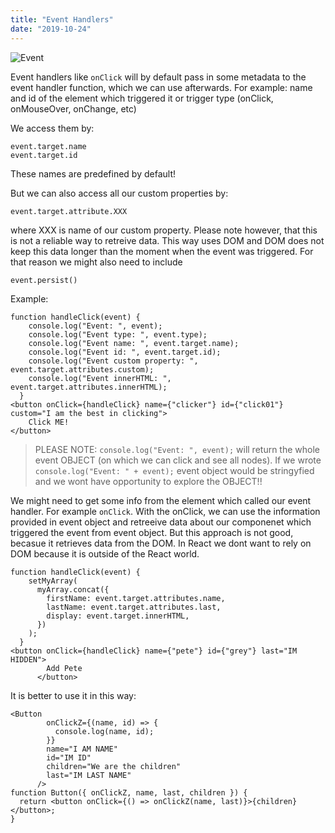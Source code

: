 ```yaml
---
title: "Event Handlers"
date: "2019-10-24"
---
```


![Event](https://i.imgur.com/Ac14aft.jpg "Photo by Wolfgang from Pexels")

Event handlers like <code>onClick</code> will by default pass in some metadata to the event handler function, which we can use afterwards. For example: name and id of the element which triggered it or trigger type (onClick, onMouseOver, onChange, etc)

We access them by:
```
event.target.name
event.target.id
```
These names are predefined by default!

But we can also access all our custom properties by:
```
event.target.attribute.XXX
```

where XXX is name of our custom property. Please note however, that this is not a reliable way to retreive data. This way uses DOM and DOM does not keep this data longer than the moment when the event was triggered. For that reason we might also need to include 
```
event.persist()
```

Example:
```
function handleClick(event) {
    console.log("Event: ", event);
    console.log("Event type: ", event.type);
    console.log("Event name: ", event.target.name);
    console.log("Event id: ", event.target.id);
    console.log("Event custom property: ", event.target.attributes.custom);
    console.log("Event innerHTML: ", event.target.attributes.innerHTML);
  }
<button onClick={handleClick} name={"clicker"} id={"click01"} custom="I am the best in clicking">
    Click ME!
</button>
```

> PLEASE NOTE: <code>console.log("Event: ", event);</code> will return the whole event OBJECT (on which we can click and see all nodes). If we wrote <code>console.log("Event: " + event);</code> event object would be stringyfied and we wont have opportunity to explore the OBJECT!!


We might need to get some info from the element which called our event handler. For example <code>onClick</code>. With the onClick, we can use the information provided in event object and retreeive data about our componenet which triggered the event from event object. But this approach is not good, becasue it retrieves data from the DOM. In React we dont want to rely on DOM because it is outside of the React world. 

``` 
function handleClick(event) {
    setMyArray(
      myArray.concat({
        firstName: event.target.attributes.name,
        lastName: event.target.attributes.last,
        display: event.target.innerHTML,
      })
    );
  }
<button onClick={handleClick} name={"pete"} id={"grey"} last="IM HIDDEN">
        Add Pete
      </button>
```

It is better to use it in this way:
``` 
<Button
        onClickZ={(name, id) => {
          console.log(name, id);
        }}
        name="I AM NAME"
        id="IM ID"
        children="We are the children"
        last="IM LAST NAME"
      />
function Button({ onClickZ, name, last, children }) {
  return <button onClick={() => onClickZ(name, last)}>{children}</button>;
}
```